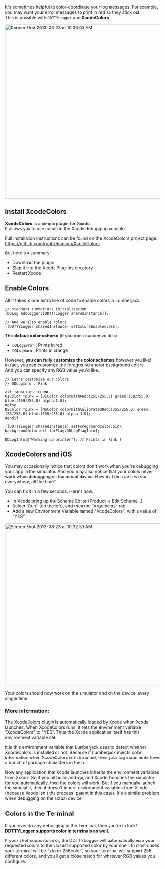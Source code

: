 It's sometimes helpful to color-coordinate your log messages. For example, you may want your error messages to print in red so they stick out.  
This is possible with `DDTTYLogger` and **XcodeColors**.

<a href="http://www.flickr.com/photos/100714763@N06/9576120087/" title="Screen Shot 2013-08-23 at 10.30.09 AM by robbiehanson, on Flickr"><img src="http://farm4.staticflickr.com/3755/9576120087_bf2a3cae91_c.jpg" width="800" height="568" alt="Screen Shot 2013-08-23 at 10.30.09 AM"></a>

## Install XcodeColors

**XcodeColors** is a simple plugin for Xcode.  
It allows you to use colors in the Xcode debugging console.

Full installation instructions can be found on the XcodeColors project page:  
https://github.com/robbiehanson/XcodeColors

But here's a summary:
- Download the plugin
- Slap it into the Xcode Plug-ins directory
- Restart Xcode

## Enable Colors

All it takes is one extra line of code to enable colors in Lumberjack:

```objc
// Standard lumberjack initialization
[DDLog addLogger:[DDTTYLogger sharedInstance]];

// And we also enable colors
[[DDTTYLogger sharedInstance] setColorsEnabled:YES];
```

The **default color scheme** (if you don't customize it) is:

- `DDLogError` : Prints in red
- `DDLogWarn`  : Prints in orange

However, **you can fully customize the color schemes** however you like!  
In fact, you can customize the foreground and/or background colors.  
And you can specify any RGB value you'd like.

```objc
// Let's customize our colors.
// DDLogInfo : Pink

#if TARGET_OS_IPHONE
UIColor *pink = [UIColor colorWithRed:(255/255.0) green:(58/255.0) blue:(159/255.0) alpha:1.0];
#else
NSColor *pink = [NSColor colorWithCalibratedRed:(255/255.0) green:(58/255.0) blue:(159/255.0) alpha:1.0];
#endif

[[DDTTYLogger sharedInstance] setForegroundColor:pink backgroundColor:nil forFlag:DDLogFlagInfo];

DDLogInfo(@"Warming up printer"); // Prints in Pink !
```

## XcodeColors and iOS

You may occasionally notice that colors don't work when you're debugging your app in the simulator. And you may also notice that your colors never work when debugging on the actual device. How do I fix it so it works everywhere, all the time?

You can fix it in a few seconds. Here's how.

- In Xcode bring up the Scheme Editor (Product -> Edit Scheme...)
- Select "Run" (on the left), and then the "Arguments" tab
- Add a new Environment Variable named "XcodeColors", with a value of "YES"

<a href="http://www.flickr.com/photos/100714763@N06/9578924278/" title="Screen Shot 2013-08-23 at 10.32.59 AM by robbiehanson, on Flickr"><img src="http://farm6.staticflickr.com/5330/9578924278_1aa7431003_c.jpg" width="800" height="530" alt="Screen Shot 2013-08-23 at 10.32.59 AM"></a>

Your colors should now work on the simulator and on the device, every single time.

### More information:

The XcodeColors plugin is automatically loaded by Xcode when Xcode launches. When XcodeColors runs, it sets the environment variable "XcodeColors" to "YES". Thus the Xcode application itself has this environment variable set.  

It is this environment variable that Lumberjack uses to detect whether XcodeColors is installed or not. Because if Lumberjack injects color information when XcodeColors isn't installed, then your log statements have a bunch of garbage characters in them.  

Now any application that Xcode launches inherits the environment variables from Xcode. So if you hit build-and-go, and Xcode launches the simulator for you automatically, then the colors will work. But if you manually launch the simulator, then it doesn't inherit environment variables from Xcode (because Xcode isn't the process' parent in this case). It's a similar problem when debugging on the actual device.

## Colors in the Terminal

If you ever do any debugging in the Terminal, then you're in luck! **DDTTYLogger supports color in terminals as well.**

If your shell supports color, the DDTTYLogger will automatically map your requested colors to the closest supported color by your shell. In most cases your terminal will be "xterm-256color", so your terminal will support 256 different colors, and you'll get a close match for whatever RGB values you configure.
